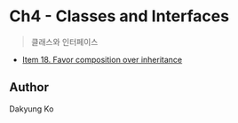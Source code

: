 # Ch4 - Classes and Interfaces
> 클래스와 인터페이스 

- [Item 18. Favor composition over inheritance](https://github.com/koda93/koda93.github.io/blob/master/_posts/2019/01/2019-01-13-Java-Favor-composition-over-inheritance.md)

## Author
Dakyung Ko